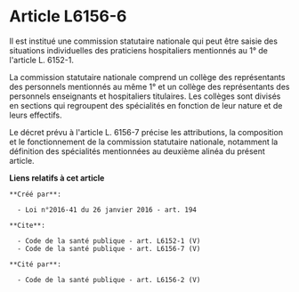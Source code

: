 # Article L6156-6

Il est institué une commission statutaire nationale qui peut être saisie des situations individuelles des praticiens
hospitaliers mentionnés au 1° de l'article L. 6152-1. 

La commission statutaire nationale comprend un collège des représentants des personnels mentionnés au même 1° et un collège
des représentants des personnels enseignants et hospitaliers titulaires. Les collèges sont divisés en sections qui regroupent
des spécialités en fonction de leur nature et de leurs effectifs. 

Le décret prévu à l'article L. 6156-7 précise les attributions, la composition et le fonctionnement de la commission
statutaire nationale, notamment la définition des spécialités mentionnées au deuxième alinéa du présent article.

**Liens relatifs à cet article**

	**Créé par**:

	  - Loi n°2016-41 du 26 janvier 2016 - art. 194

	**Cite**:

	  - Code de la santé publique - art. L6152-1 (V)
	  - Code de la santé publique - art. L6156-7 (V)

	**Cité par**:

	  - Code de la santé publique - art. L6156-2 (V)

